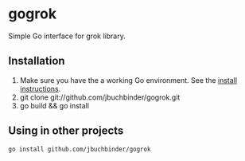# gogrok

Simple Go interface for grok library.

## Installation

1. Make sure you have the a working Go environment. See the [install instructions](http://golang.org/doc/install.html).
2. git clone git://github.com/jbuchbinder/gogrok.git
3. go build && go install

## Using in other projects

`go install github.com/jbuchbinder/gogrok`

